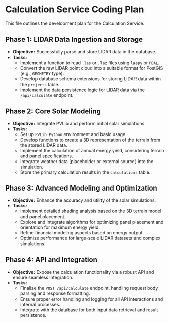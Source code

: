 # Calculation Service Coding Plan

This file outlines the development plan for the Calculation Service.

## Phase 1: LIDAR Data Ingestion and Storage

*   **Objective:** Successfully parse and store LIDAR data in the database.
*   **Tasks:**
    *   Implement a function to read `.las` or `.laz` files using `laspy` or `PDAL`.
    *   Convert the raw LIDAR point cloud into a suitable format for PostGIS (e.g., `GEOMETRY` type).
    *   Develop database schema extensions for storing LIDAR data within the `projects` table.
    *   Implement the data persistence logic for LIDAR data via the `/api/calculate` endpoint.

## Phase 2: Core Solar Modeling

*   **Objective:** Integrate PVLib and perform initial solar simulations.
*   **Tasks:**
    *   Set up `PVLib Python` environment and basic usage.
    *   Develop functions to create a 3D representation of the terrain from the stored LIDAR data.
    *   Implement the calculation of annual energy yield, considering terrain and panel specifications.
    *   Integrate weather data (placeholder or external source) into the simulation.
    *   Store the primary calculation results in the `calculations` table.

## Phase 3: Advanced Modeling and Optimization

*   **Objective:** Enhance the accuracy and utility of the solar simulations.
*   **Tasks:**
    *   Implement detailed shading analysis based on the 3D terrain model and panel placement.
    *   Explore and integrate algorithms for optimizing panel placement and orientation for maximum energy yield.
    *   Refine financial modeling aspects based on energy output.
    *   Optimize performance for large-scale LIDAR datasets and complex simulations.

## Phase 4: API and Integration

*   **Objective:** Expose the calculation functionality via a robust API and ensure seamless integration.
*   **Tasks:**
    *   Finalize the `POST /api/calculate` endpoint, handling request body parsing and response formatting.
    *   Ensure proper error handling and logging for all API interactions and internal processes.
    *   Integrate with the database for both input data retrieval and result persistence.
